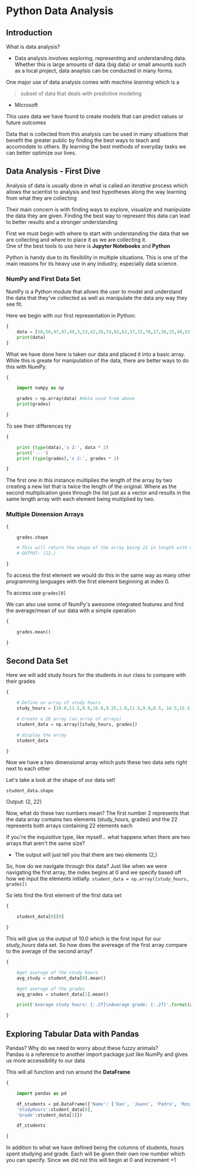 # Python Data Analysis

## Introduction

What is data analysis?  
- Data analysis involves exploring, representing and understanding data. Whether this is large amounts of data (big data) or small amounts such as a local project, data anaylsis can be conducted in many forms.

One major use of data analysis comes with *machine learning* which is a 

> subset of data that deals with predictive modeling
- Microsoft 

This uses data we have found to create models that can predict values or future outcomes

Data that is collected from this analysis can be used in many situations that benefit the greater public by finding the best ways to teach and accomodate to others. By learning the best methods of everyday tasks we can better optimize our lives.


## Data Analysis - First Dive

Analysis of data is usually done in what is called an *iterative* process which allows the scientist to analysis and test hypotheses along the way learning from what they are collecting

Their main concern is with finding ways to explore, visualize and manipulate the data they are given. Finding the best way to represent this data can lead to better results and a stronger understanding

First we must begin with where to start with understanding the data that we are collecting and where to place it as we are collecting it.  
One of the best tools to use here is **Jupyter Notebooks** and **Python**  

Python is handy due to its flexibility in multiple situations. This is one of the main reasons for its heavy use in any industry, especially data science. 

### NumPy and First Data Set

NumPy is a Python module that allows the user to model and understand the data that they've collected as well as manipulate the data any way they see fit.  

Here we begin with our first representation in Python:  

```Python
{
    data = [50,50,47,97,49,3,53,42,26,74,82,62,37,15,70,27,36,35,48,52,63,64]
    print(data) 
}
```
What we have done here is taken our data and placed it into a basic array. While this is greate for manipulation of the data, there are better ways to do this with NumPy.  

```Python
{

    import numpy as np

    grades = np.array(data) #data used from above
    print(grades)

}
```

To see their differences try 

```Python
{

    print (type(data),'x 2:', data * 2)
    print('---')
    print (type(grades),'x 2:', grades * 2)

}
```

The first one in this instance multiplies the length of the array by two creating a new list that is twice the length of the original. Where as the second multiplication goes through the list just as a vector and results in the same length array with each element being multiplied by two.  

### Multiple Dimension Arrays
```Python
{

    grades.shape

    # This will return the shape of the array being 22 in length with no columns
    # OUTPUT: (22,)

}
```

To access the first element we would do this in the same way as many other programming languages with the first element beginning at index 0.   

To access use `grades[0]`  

We can also use some of NumPy's awesome integrated features and find the average/mean of our data with a simple operation  

```Python
{

    grades.mean()

}
```

## Second Data Set

Here we will add study hours for the students in our class to compare with their grades  

```Python
{

    # Define an array of study hours
    study_hours = [10.0,11.5,9.0,16.0,9.25,1.0,11.5,9.0,8.5, 14.5,15.5, 13.75,9.0,8.0,15.5,8.0,9.0,6.0,10.0,12.0, 12.5,12.0]

    # Create a 2D array (an array of arrays)
    student_data = np.array([study_hours, grades])

    # display the array
    student_data

}
```

Now we have a two dimensional array which puts these two data sets right next to each other  

Let's take a look at the shape of our data set! 

`student_data.shape`  

Output: (2, 22) 

Now, what do these two numbers mean? The first number 2 represents that the data array contains two elements (study_hours, grades) and the 22 represents both arrays containing 22 elements each  

If you're the inquisitive type, like myself... what happens when there are two arrays that aren't the same size?  
- The output will just tell you that there are two elements (2,)
  

So, how do we navigate through this data? Just like when we were navigating the first array, the index begins at 0 and we specify based off how we input the elements initially. `student_data = np.array([study_hours, grades])`

So lets find the first element of the first data set

```Python
{

    student_data[0][0]

}
```

This will give us the output of 10.0 which is the first input for our *study_hours* data set. So how does the avereage of the first array compare to the average of the second array?  

```Python
{

    #get average of the study hours
    avg_study = student_data[0].mean()

    #get average of the grades
    avg_grades = student_data[1].mean()

    print('Average study hours: {:.2f}\nAverage grade: {:.2f}'.format(avg_study, avg_grade))

}
```

## Exploring Tabular Data with Pandas

Pandas? Why do we need to worry about these fuzzy animals?  
Pandas is a reference to another import package just like NumPy and gives us more accessibility to our data  

This will all function and run around the **DataFrame**

```Python
{

    import pandas as pd

    df_students = pd.DataFrame({'Name': ['Dan', 'Joann', 'Pedro', 'Rosie', 'Ethan', 'Vicky', 'Frederic',    'Jimmie', 'Rhonda', 'Giovanni', 'Francesca', 'Rajab',  'Naiyana', 'Kian', 'Jenny','Jakeem','Helena','Ismat', 'Anila','Skye','Daniel','Aisha'],
    'StudyHours':student_data[0],
    'Grade':student_data[1]})

    df_students 

}
```

In addition to what we have defined being the columns of students, hours spent studying and grade. Each will be given their own row number which you can specify. Since we did not this will begin at 0 and increment +1







